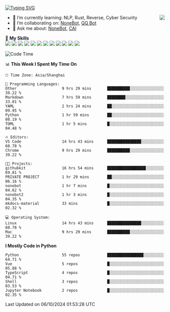 [![Typing SVG](https://readme-typing-svg.herokuapp.com?size=25&duration=2500&color=8C43EA&vCenter=true&width=200&height=40&lines=Hi+there+%F0%9F%91%8B%F0%9F%8F%BB;I'm+yanyongyu)](https://git.io/typing-svg)

<a href="#">
  <img align="right" src="https://github-readme-stats.vercel.app/api?username=yanyongyu&count_private=true&show_icons=true&bg_color=15,f2f7fd,E0EAFC" />
</a>

- 🌱 I’m currently learning: NLP, Rust, Reverse, Cyber Security
- 👯 I’m collaborating on: [NoneBot](https://github.com/nonebot), [QQ Bot](https://github.com/Mrs4s/go-cqhttp)
- 💬 Ask me about: [NoneBot](https://github.com/nonebot), [CAI](https://github.com/cscs181/CAI)

🌟 **My Skills**  
![](https://img.shields.io/badge/-Python-3e74a2?style=flat-square&logo=Python&logoColor=fff)
![](https://img.shields.io/badge/-TypeScript-3178C6?style=flat-square&logo=TypeScript&logoColor=fff)
![](https://img.shields.io/badge/-Vue-4fc08d?style=flat-square&logo=Vue.js&logoColor=fff)
![](https://img.shields.io/badge/-React-2d98ce?style=flat-square&logo=React&logoColor=fff)
![](https://img.shields.io/badge/-FastAPI-009688?style=flat-square&logo=FastAPI&logoColor=fff)
![](https://img.shields.io/badge/-Linux-000000?style=flat-square&logo=Linux&logoColor=fff)
![](https://img.shields.io/badge/-Docker-2496ED?style=flat-square&logo=Docker&logoColor=fff)
![](https://img.shields.io/badge/-Kubernetes-326CE5?style=flat-square&logo=Kubernetes&logoColor=fff)
![](https://img.shields.io/badge/-GitHub%20Actions-2088FF?style=flat-square&logo=GitHubActions&logoColor=fff)
![](https://img.shields.io/badge/-PostgreSQL-4169E1?style=flat-square&logo=PostgreSQL&logoColor=fff)
![](https://img.shields.io/badge/-Redis-DC382D?style=flat-square&logo=Redis&logoColor=fff)
![](https://img.shields.io/badge/-MongoDB-47A248?style=flat-square&logo=MongoDB&logoColor=fff)

<!--START_SECTION:waka-->
![Code Time](http://img.shields.io/badge/Code%20Time-6%2C740%20hrs%209%20mins-blue)

📊 **This Week I Spent My Time On** 

```text
🕑︎ Time Zone: Asia/Shanghai

💬 Programming Languages: 
Other                    9 hrs 29 mins       ██████████░░░░░░░░░░░░░░░   39.22 % 
Markdown                 7 hrs 59 mins       ████████░░░░░░░░░░░░░░░░░   33.01 % 
YAML                     2 hrs 24 mins       ██░░░░░░░░░░░░░░░░░░░░░░░   09.95 % 
Python                   1 hr 59 mins        ██░░░░░░░░░░░░░░░░░░░░░░░   08.19 % 
TOML                     1 hr 5 mins         █░░░░░░░░░░░░░░░░░░░░░░░░   04.48 % 

🔥 Editors: 
VS Code                  14 hrs 43 mins      ███████████████░░░░░░░░░░   60.78 % 
Chrome                   9 hrs 29 mins       ██████████░░░░░░░░░░░░░░░   39.22 % 

🐱‍💻 Projects: 
githubkit                16 hrs 54 mins      █████████████████░░░░░░░░   69.81 % 
PRIVATE PROJECT          1 hr 29 mins        ██░░░░░░░░░░░░░░░░░░░░░░░   06.16 % 
nonebot                  1 hr 7 mins         █░░░░░░░░░░░░░░░░░░░░░░░░   04.62 % 
nonebot2                 1 hr 3 mins         █░░░░░░░░░░░░░░░░░░░░░░░░   04.35 % 
mkdocs-material          33 mins             █░░░░░░░░░░░░░░░░░░░░░░░░   02.32 % 

💻 Operating System: 
Linux                    14 hrs 43 mins      ███████████████░░░░░░░░░░   60.78 % 
Mac                      9 hrs 29 mins       ██████████░░░░░░░░░░░░░░░   39.22 % 
```

**I Mostly Code in Python** 

```text
Python                   55 repos            ████████████████░░░░░░░░░   64.71 % 
Vue                      5 repos             █░░░░░░░░░░░░░░░░░░░░░░░░   05.88 % 
TypeScript               4 repos             █░░░░░░░░░░░░░░░░░░░░░░░░   04.71 % 
Shell                    3 repos             █░░░░░░░░░░░░░░░░░░░░░░░░   03.53 % 
Jupyter Notebook         2 repos             █░░░░░░░░░░░░░░░░░░░░░░░░   02.35 % 
```




 Last Updated on 06/10/2024 01:53:28 UTC
<!--END_SECTION:waka-->
